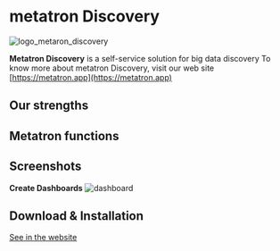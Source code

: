 metatron Discovery
=========

![logo_metaron_discovery](https://user-images.githubusercontent.com/6300003/44013820-f7647c96-9f02-11e8-8066-1c97f8b1662c.png)

**Metatron Discovery** is a self-service solution for big data discovery
To know more about metatron Discovery, visit our web site [https://metatron.app](https://metatron.app)

Our strengths
------------------

Metatron functions
------------------

Screenshots
------------------
**Create Dashboards**
![dashboard](https://user-images.githubusercontent.com/6300003/44013629-9bca7c6a-9f01-11e8-93f1-8d4998498553.png)

Download & Installation
----------------------------
[See in the website](https://metatron.app/index.php/download/)
